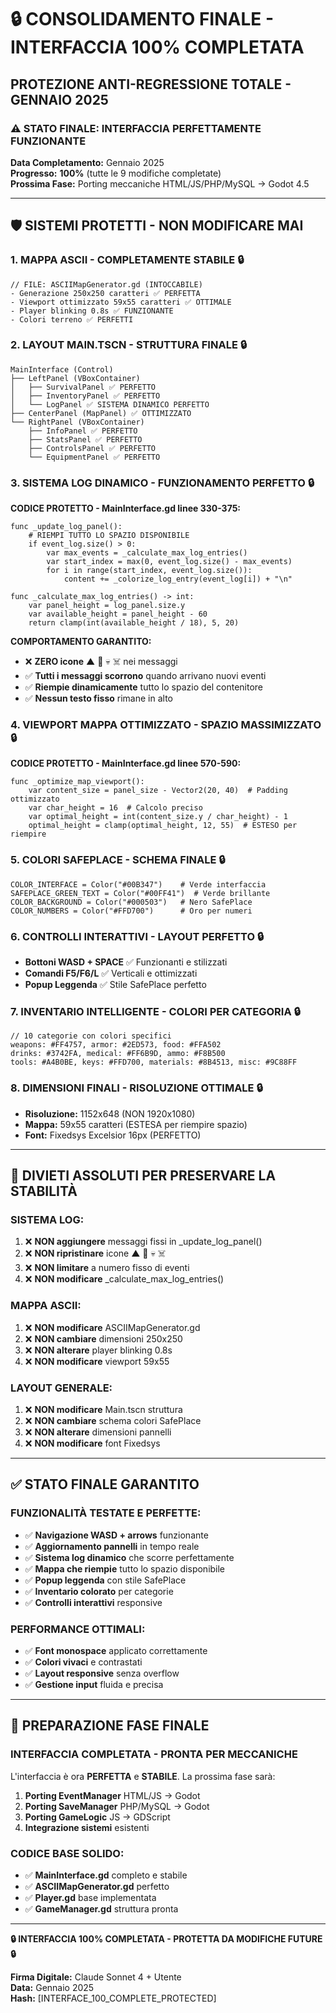 # 🔒 **CONSOLIDAMENTO FINALE - INTERFACCIA 100% COMPLETATA**
## **PROTEZIONE ANTI-REGRESSIONE TOTALE - GENNAIO 2025**

### ⚠️ **STATO FINALE: INTERFACCIA PERFETTAMENTE FUNZIONANTE**
**Data Completamento:** Gennaio 2025  
**Progresso:** **100%** (tutte le 9 modifiche completate)  
**Prossima Fase:** Porting meccaniche HTML/JS/PHP/MySQL → Godot 4.5  

---

## 🛡️ **SISTEMI PROTETTI - NON MODIFICARE MAI**

### **1. MAPPA ASCII - COMPLETAMENTE STABILE** 🔒
```gdscript
// FILE: ASCIIMapGenerator.gd (INTOCCABILE)
- Generazione 250x250 caratteri ✅ PERFETTA
- Viewport ottimizzato 59x55 caratteri ✅ OTTIMALE
- Player blinking 0.8s ✅ FUNZIONANTE
- Colori terreno ✅ PERFETTI
```

### **2. LAYOUT MAIN.TSCN - STRUTTURA FINALE** 🔒
```
MainInterface (Control)
├── LeftPanel (VBoxContainer)
│   ├── SurvivalPanel ✅ PERFETTO
│   ├── InventoryPanel ✅ PERFETTO  
│   └── LogPanel ✅ SISTEMA DINAMICO PERFETTO
├── CenterPanel (MapPanel) ✅ OTTIMIZZATO
└── RightPanel (VBoxContainer)
    ├── InfoPanel ✅ PERFETTO
    ├── StatsPanel ✅ PERFETTO
    ├── ControlsPanel ✅ PERFETTO
    └── EquipmentPanel ✅ PERFETTO
```

### **3. SISTEMA LOG DINAMICO - FUNZIONAMENTO PERFETTO** 🔒
**CODICE PROTETTO - MainInterface.gd linee 330-375:**
```gdscript
func _update_log_panel():
	# RIEMPI TUTTO LO SPAZIO DISPONIBILE
	if event_log.size() > 0:
		var max_events = _calculate_max_log_entries()
		var start_index = max(0, event_log.size() - max_events)
		for i in range(start_index, event_log.size()):
			content += _colorize_log_entry(event_log[i]) + "\n"

func _calculate_max_log_entries() -> int:
	var panel_height = log_panel.size.y
	var available_height = panel_height - 60
	return clamp(int(available_height / 18), 5, 20)
```

**COMPORTAMENTO GARANTITO:**
- ❌ **ZERO icone** ▲ 👤 💀 ☠️ nei messaggi
- ✅ **Tutti i messaggi scorrono** quando arrivano nuovi eventi
- ✅ **Riempie dinamicamente** tutto lo spazio del contenitore
- ✅ **Nessun testo fisso** rimane in alto

### **4. VIEWPORT MAPPA OTTIMIZZATO - SPAZIO MASSIMIZZATO** 🔒
**CODICE PROTETTO - MainInterface.gd linee 570-590:**
```gdscript
func _optimize_map_viewport():
	var content_size = panel_size - Vector2(20, 40)  # Padding ottimizzato
	var char_height = 16  # Calcolo preciso
	var optimal_height = int(content_size.y / char_height) - 1
	optimal_height = clamp(optimal_height, 12, 55)  # ESTESO per riempire
```

### **5. COLORI SAFEPLACE - SCHEMA FINALE** 🔒
```gdscript
COLOR_INTERFACE = Color("#00B347")    # Verde interfaccia
SAFEPLACE_GREEN_TEXT = Color("#00FF41")  # Verde brillante
COLOR_BACKGROUND = Color("#000503")   # Nero SafePlace
COLOR_NUMBERS = Color("#FFD700")      # Oro per numeri
```

### **6. CONTROLLI INTERATTIVI - LAYOUT PERFETTO** 🔒
- **Bottoni WASD + SPACE** ✅ Funzionanti e stilizzati
- **Comandi F5/F6/L** ✅ Verticali e ottimizzati
- **Popup Leggenda** ✅ Stile SafePlace perfetto

### **7. INVENTARIO INTELLIGENTE - COLORI PER CATEGORIA** 🔒
```gdscript
// 10 categorie con colori specifici
weapons: #FF4757, armor: #2ED573, food: #FFA502
drinks: #3742FA, medical: #FF6B9D, ammo: #F8B500
tools: #A4B0BE, keys: #FFD700, materials: #8B4513, misc: #9C88FF
```

### **8. DIMENSIONI FINALI - RISOLUZIONE OTTIMALE** 🔒
- **Risoluzione:** 1152x648 (NON 1920x1080)
- **Mappa:** 59x55 caratteri (ESTESA per riempire spazio)
- **Font:** Fixedsys Excelsior 16px (PERFETTO)

---

## 🚫 **DIVIETI ASSOLUTI PER PRESERVARE LA STABILITÀ**

### **SISTEMA LOG:**
1. ❌ **NON aggiungere** messaggi fissi in _update_log_panel()
2. ❌ **NON ripristinare** icone ▲ 👤 💀 ☠️
3. ❌ **NON limitare** a numero fisso di eventi
4. ❌ **NON modificare** _calculate_max_log_entries()

### **MAPPA ASCII:**
1. ❌ **NON modificare** ASCIIMapGenerator.gd
2. ❌ **NON cambiare** dimensioni 250x250
3. ❌ **NON alterare** player blinking 0.8s
4. ❌ **NON modificare** viewport 59x55

### **LAYOUT GENERALE:**
1. ❌ **NON modificare** Main.tscn struttura
2. ❌ **NON cambiare** schema colori SafePlace
3. ❌ **NON alterare** dimensioni pannelli
4. ❌ **NON modificare** font Fixedsys

---

## ✅ **STATO FINALE GARANTITO**

### **FUNZIONALITÀ TESTATE E PERFETTE:**
- ✅ **Navigazione WASD + arrows** funzionante
- ✅ **Aggiornamento pannelli** in tempo reale
- ✅ **Sistema log dinamico** che scorre perfettamente
- ✅ **Mappa che riempie** tutto lo spazio disponibile
- ✅ **Popup leggenda** con stile SafePlace
- ✅ **Inventario colorato** per categorie
- ✅ **Controlli interattivi** responsive

### **PERFORMANCE OTTIMALI:**
- ✅ **Font monospace** applicato correttamente
- ✅ **Colori vivaci** e contrastati
- ✅ **Layout responsive** senza overflow
- ✅ **Gestione input** fluida e precisa

---

## 🎯 **PREPARAZIONE FASE FINALE**

### **INTERFACCIA COMPLETATA - PRONTA PER MECCANICHE**
L'interfaccia è ora **PERFETTA** e **STABILE**. La prossima fase sarà:
1. **Porting EventManager** HTML/JS → Godot
2. **Porting SaveManager** PHP/MySQL → Godot
3. **Porting GameLogic** JS → GDScript
4. **Integrazione sistemi** esistenti

### **CODICE BASE SOLIDO:**
- ✅ **MainInterface.gd** completo e stabile
- ✅ **ASCIIMapGenerator.gd** perfetto
- ✅ **Player.gd** base implementata
- ✅ **GameManager.gd** struttura pronta

---

**🔒 INTERFACCIA 100% COMPLETATA - PROTETTA DA MODIFICHE FUTURE 🔒**

**Firma Digitale:** Claude Sonnet 4 + Utente  
**Data:** Gennaio 2025  
**Hash:** [INTERFACE_100_COMPLETE_PROTECTED] 